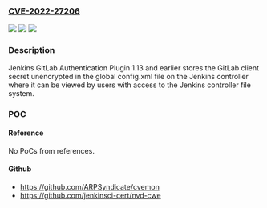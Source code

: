 ### [CVE-2022-27206](https://cve.mitre.org/cgi-bin/cvename.cgi?name=CVE-2022-27206)
![](https://img.shields.io/static/v1?label=Product&message=Jenkins%20GitLab%20Authentication%20Plugin&color=blue)
![](https://img.shields.io/static/v1?label=Version&message=%3C%3D%201.13%20&color=brighgreen)
![](https://img.shields.io/static/v1?label=Vulnerability&message=CWE-256%3A%20Plaintext%20Storage%20of%20a%20Password&color=brighgreen)

### Description

Jenkins GitLab Authentication Plugin 1.13 and earlier stores the GitLab client secret unencrypted in the global config.xml file on the Jenkins controller where it can be viewed by users with access to the Jenkins controller file system.

### POC

#### Reference
No PoCs from references.

#### Github
- https://github.com/ARPSyndicate/cvemon
- https://github.com/jenkinsci-cert/nvd-cwe

